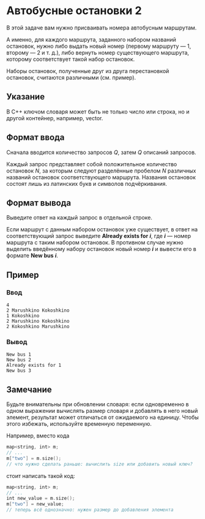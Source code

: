# Автобусные остановки 2

В этой задаче вам нужно присваивать номера автобусным маршрутам.

А именно, для каждого маршрута, заданного набором названий остановок, нужно либо выдать новый номер (первому маршруту — 1, второму — 2 и т. д.), либо вернуть номер существующего маршрута, которому соответствует такой набор остановок.

Наборы остановок, полученные друг из друга перестановкой остановок, считаются различными (см. пример).
## Указание
В C++ ключом словаря может быть не только число или строка, но и другой контейнер, например, vector.
## Формат ввода
Сначала вводится количество запросов _Q_, затем _Q_ описаний запросов.

Каждый запрос представляет собой положительное количество остановок _N_, за которым следуют разделённые пробелом _N_ различных названий остановок соответствующего маршрута. Названия остановок состоят лишь из латинских букв и символов подчёркивания.
## Формат вывода
Выведите ответ на каждый запрос в отдельной строке.

Если маршрут с данным набором остановок уже существует, в ответ на соответствующий запрос выведите **Already exists for** _**i**_, где _**i**_ — номер маршрута с таким набором остановок. В противном случае нужно выделить введённому набору остановок новый номер _**i**_ и вывести его в формате **New bus** _**i**_.
## Пример

### Ввод
```
4
2 Marushkino Kokoshkino
1 Kokoshkino
2 Marushkino Kokoshkino
2 Kokoshkino Marushkino

```
### Вывод
```
New bus 1
New bus 2
Already exists for 1
New bus 3

```
## Замечание
Будьте внимательны при обновлении словаря: если одновременно в одном выражении вычислять размер словаря и добавлять в него новый элемент, результат может отличаться от ожидаемого на единицу. Чтобы этого избежать, используйте временную переменную.

Например, вместо кода
```c++
map<string, int> m;
// ...
m["two"] = m.size();
// что нужно сделать раньше: вычислить size или добавить новый ключ?
```
стоит написать такой код:
```c++
map<string, int> m;
// ...
int new_value = m.size();
m["two"] = new_value;
// теперь всё однозначно: нужен размер до добавления элемента
```